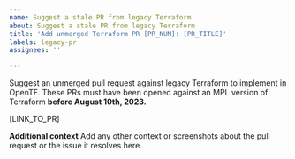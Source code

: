 ```yaml
---
name: Suggest a stale PR from legacy Terraform
about: Suggest a stale PR from legacy Terraform
title: 'Add unmerged Terraform PR [PR_NUM]: [PR_TITLE]'
labels: legacy-pr
assignees: ''

---
```


Suggest an unmerged pull request against legacy Terraform to implement in OpenTF. These PRs must have been opened against an MPL version of Terraform **before August 10th, 2023.**

[LINK_TO_PR]

**Additional context**
Add any other context or screenshots about the pull request or the issue it resolves here.
